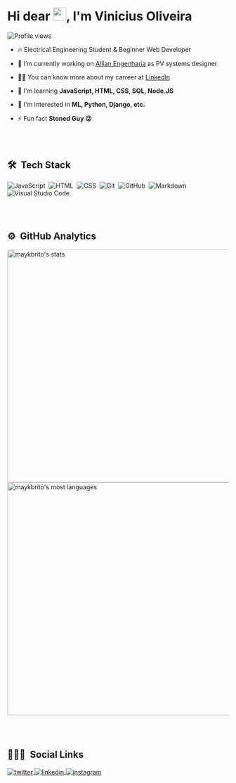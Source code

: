 <!--
<img align="right" height="590em" src="https://raw.githubusercontent.com/gist/maykbrito/618ef18e3bbb7cdfd200f3a4fc1aabc6/raw/201d47c76006c99fe0dc55ea92e76bdca5537f08/githubcard.svg"/>
-->

<h1 align="left">Hi dear <img src="https://raw.githubusercontent.com/kaueMarques/kaueMarques/master/hi.gif" width="30px">, I'm Vinicius Oliveira</h1>
<p align="left"> <img src="https://komarev.com/ghpvc/?username=vinicoli&color=yellow" alt="Profile views" /> </p>


- 🔥  Electrical Engineering Student & Beginner Web Developer

- 🔭 I’m currently working on [Allian Engenharia](https://allian.com.br/) as PV systems designer

- 👨‍💻 You can know more about my carreer at [LinkedIn](https://www.linkedin.com/in/vinicoli/)

- 🌱 I'm learning **JavaScript, HTML, CSS, SQL, Node.JS**

- 💬 I'm interested in **ML, Python, Django, etc.**

- ⚡ Fun fact **Stoned Guy 😜**

<br><br>

## 🛠 &nbsp;Tech Stack

![JavaScript](https://img.shields.io/badge/-JavaScript-05122A?style=flat&logo=javascript)&nbsp;
![HTML](https://img.shields.io/badge/-HTML-05122A?style=flat&logo=HTML5)&nbsp;
![CSS](https://img.shields.io/badge/-CSS-05122A?style=flat&logo=CSS3&logoColor=1572B6)&nbsp;
![Git](https://img.shields.io/badge/-Git-05122A?style=flat&logo=git)&nbsp;
![GitHub](https://img.shields.io/badge/-GitHub-05122A?style=flat&logo=github)&nbsp;
![Markdown](https://img.shields.io/badge/-Markdown-05122A?style=flat&logo=markdown)&nbsp;
![Visual Studio Code](https://img.shields.io/badge/-Visual%20Studio%20Code-05122A?style=flat&logo=visual-studio-code&logoColor=007ACC)&nbsp;

<!-- ![Node.js](https://img.shields.io/badge/-Node.js-05122A?style=flat&logo=node.js)&nbsp; -->
<!-- ![React](https://img.shields.io/badge/-React-05122A?style=flat&logo=react)&nbsp; -->
<!-- ![PostgreSQL](https://img.shields.io/badge/-PostgreSQL-05122A?style=flat&logo=postgresql)&nbsp; -->
<!-- ![SQLite](https://img.shields.io/badge/-SQLite-05122A?style=flat&logo=sqlite)&nbsp; -->

<br><br>

## ⚙️ &nbsp;GitHub Analytics

<p align="left">
<img width="530em" src="https://github-readme-stats.vercel.app/api?username=vinicoli&show_icons=true&theme=vision-friendly-dark" alt="maykbrito's stats"/>
<img width="530em" src="https://github-readme-stats.vercel.app/api/top-langs/?username=vinicoli&layout=compact&theme=vision-friendly-dark" alt="maykbrito's most languages"/>
</p>

<br><br>

## 👨🏽‍🦲 &nbsp;Social Links

<!--
<p align="left" style="background:yellow">
<a href="https://codepen.io/maykbrito" target="_blank">
  <img align="center" src="https://img.shields.io/badge/-maykbrito-05122A?style=flat&logo=codepen" alt="codepen"/>
</a>
-->

<a href="https://twitter.com/Vinicoli" target="_blank">
  <img align="center" src="https://img.shields.io/badge/-Vinicoli-05122A?style=flat&logo=twitter" alt="twitter"/>  
</a>
<a href="https://linkedin.com/in/vinicoli" target="_blank">
  <img align="center" src="https://img.shields.io/badge/-vinicoli-05122A?style=flat&logo=linkedin" alt="linkedin"/>
</a>
<a href="https://instagram.com/vini.coli" target="_blank">
 <img align="center" src="https://img.shields.io/badge/-vini.coli-05122A?style=flat&logo=instagram" alt="instagram"/>
</a>

<!--
<a href="https://youtube.com/maykbrito" target="_blank">
 <img align="center" src="https://img.shields.io/badge/-maykbrito-05122A?style=flat&logo=youtube" alt="youtube"/>
</a>
</p>
-->

<!-- <img width="500em" src="https://github-readme-twitter-gazf.vercel.app/api?id=Vinicoli&layout=wide&show_reply=off&show_retweet=off" /> -->
